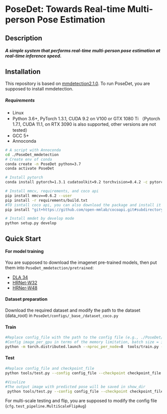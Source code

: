 # PoseDet: Towards Real-time Multi-person Pose Estimation

## Description

##### A simple system that performs real-time multi-person pose estimation at real-time inference speed.

## Installation

This repository is based on [mmdetection2.1.0](https://mmdetection.readthedocs.io/en/v2.1.0/).  To run PoseDet, you are supposed to install mmdetection.

##### Requirements

- Linux
- Python 3.6+, PyTorch 1.3.1, CUDA 9.2 on V100 or GTX 1080 Ti （Pytorch 1.7.1, CUDA 11.1, on RTX 3090 is also supported, other versions are not tested）
- GCC 5+
- Annoconda

```bash
# A script with Annoconda
cd ./PoseDet_mmdetection
# Create env of conda
conda create -n PoseDet python=3.7
conda activate PoseDet

# Install pytorch
conda install pytorch=1.3.1 cudatoolkit=9.2 torchvision=0.4.2 -c pytorch

# Install mmcv, requirements, and coco api
pip install mmcv==0.6.2 --user
pip install -r requirements/build.txt
#TO isntall coco api, you can also download the package and install it localy via python setup.py develop
pip install "git+https://github.com/open-mmlab/cocoapi.git#subdirectory=pycocotools" --user

# Install mmdet by develop mode
python setup.py develop
```

## Quick Start

#### For model training 

You are supposed to download the imagenet pre-trained models, then put them into `PoseDet_mmdetection/pretrained`:

- [DLA 34](http://dl.yf.io/dla/models/imagenet/dla34-ba72cf86.pth)
- [HRNet-W32](https://open-mmlab.s3.ap-northeast-2.amazonaws.com/pretrain/third_party/hrnetv2_w32-dc9eeb4f.pth)
- [HRNer-W48](https://drive.google.com/file/d/1xk3tevawZ-XOK0y5DJi3TUsleM6B6e6p/view?usp=sharing)

#### Dataset preparation

Download the required dataset and modify the path to the dataset (data_root) in `PoseDet/configs/_base_/dataset_coco.py`

#### Train

```bash
#Replace config_file with the path to the config file (e.g., ./PoseDet/config/COCO/PoseDet_DLA34_coco.py)
#Config image_per_gpu in terms of the memory limitation, batch size = image_per_gpu * nproc_per_node. The default batch size 32 is most likely the best.
python -m torch.distributed.launch --nproc_per_node=8  tools/train.py --launcher pytorch --config config_file --image_per_gpu 4
```

#### Test

```bash
#Replace config_file and checkpoint_file
python tools/test.py --config config_file --checkpoint checkpoint_file

#Visulize
#The output image with predicted pose will be saved in show_dir
 python tools/test.py --config config_file --checkpoint checkpoint_file --show-pose --show-dir show_dir
```

For multi-scale testing and flip, you are supposed to modify the config file (`cfg.test_pipeline.MultiScaleFlipAug`)



